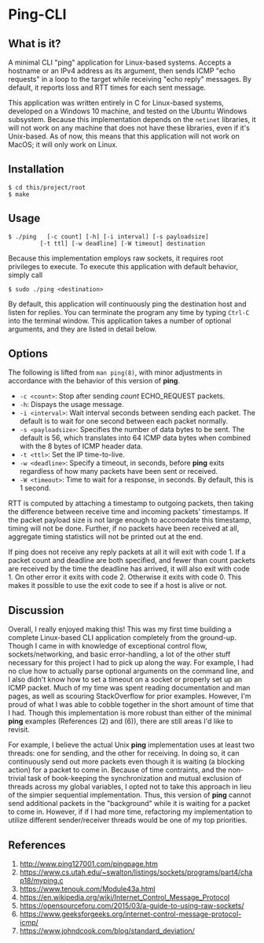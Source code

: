 # Ping-CLI 

## What is it?

A minimal CLI "ping" application for Linux-based systems. Accepts a hostname
 or an IPv4
 address as its
 argument, then
 sends ICMP "echo requests" in a loop to the target while receiving "echo
  reply" messages. By default, it reports loss and RTT times for each sent
   message.

This application was written entirely in C for Linux-based systems, developed
 on a Windows 10 machine, and tested on the Ubuntu
  Windows subsystem. Because this implementation depends on the `netinet` libraries, it will not work on any machine that does not have these
   libraries, even if it's Unix-based. As of now, this means that this
    application will not work on MacOS; it will only work on Linux. 


## Installation 

```
$ cd this/project/root
$ make 
```

## Usage 
``` 
$ ./ping   [-c count] [-h] [-i interval] [-s payloadsize]
         [-t ttl] [-w deadline] [-W timeout] destination
```
 Because this implementation employs raw sockets, it requires root privileges to
  execute. 
To execute this application with default behavior, simply call 
```
$ sudo ./ping <destination> 
```

By default, this application will continuously ping the destination host and
 listen for replies. You can terminate the program any time by
  typing `Ctrl-C` into the terminal window. This application takes a
   number of optional arguments, and they are listed in detail below.  


## Options 
The following is lifted from `man ping(8)`, with minor adjustments in
 accordance with the behavior of this version of **ping**. 
*  `-c <count>`:  Stop after sending _count_ ECHO_REQUEST packets.
*  `-h`: Dispays the usage message. 
*  `-i <interval>`: Wait interval seconds between sending each packet. 
The default is to wait for one second between each packet normally. 
*  `-s <payloadsize>`: Specifies the number of data bytes to be sent.
 The default is 56, which translates into 64 ICMP data bytes when combined with
  the 8 bytes of ICMP header data.
*  `-t <ttl>`: Set the IP time-to-live.
*  `-w <deadline>`: Specify a timeout, in seconds, before **ping** exits
 regardless 
of how many packets have been sent or received.
*  `-W <timeout>`: Time to wait for a response, in seconds. By default, this
 is 1 second. 
 
RTT is computed by attaching a timestamp to outgoing packets, then
 taking the difference between receive time and incoming packets' timestamps. 
If the packet payload size is not large enough to accomodate this timestamp, 
timing will not be done. Further, if no packets have been received at all, 
aggregate timing statistics will not be printed out at the end. 
   
If ping does not receive any reply packets at all it will exit with code 1. 
If a packet count and deadline are both specified, and fewer than count packets
 are received by the time the deadline has arrived, it will also exit with 
 code 1. On other error it exits with code 2. Otherwise it exits with code 0. 
 This makes it possible to use the exit code to see if a host is alive or not.

## Discussion 
 
 Overall, I really enjoyed making this! This was my first time building a
  complete Linux-based CLI application completely from the ground-up. Though I
   came in with knowledge of exceptional control flow, sockets/networking, and basic error-handling, a lot of the other stuff necessary for this
    project I had to pick up along the way. For example, I had no
clue how to actually parse optional arguments on the command line, and I also
 didn't know how to set a timeout on a socket or properly set up an ICMP
  packet. Much of my time was spent reading documentation and man pages, as
   well as scouring StackOverflow for prior examples. However, I'm proud of
    what I was able to cobble together in the short amount of time that I had. 
Though this
   implementation is more robust than either of the minimal **ping** 
examples (References (2) and (6)), there are still areas I'd like to revisit. 

For example, I believe the actual Unix **ping** implementation uses at least
 two threads: one for sending, and the other for receiving. In doing so, it
  can continuously send out
   more
   packets even though it is waiting (a blocking action) for a packet to come
    in. Because of time contraints, and the non-trivial task of
     book-keeping the synchronization and mutual exclusion of threads across my
      global variables, I opted not to take this approach in lieu of the
       simpier sequential implementation. Thus, this version of **ping** cannot send additional packets in the "background" while it is
        waiting for a packet to come in. However, if if I had
        more
        time, 
refactoring my implementation to utilize different sender/receiver threads
 would be one of my top priorities.  
 
## References 

 1. http://www.ping127001.com/pingpage.htm
 2. https://www.cs.utah.edu/~swalton/listings/sockets/programs/part4/chap18/myping.c
 3. https://www.tenouk.com/Module43a.html
 4. https://en.wikipedia.org/wiki/Internet_Control_Message_Protocol
 5. https://opensourceforu.com/2015/03/a-guide-to-using-raw-sockets/
 6. https://www.geeksforgeeks.org/internet-control-message-protocol-icmp/
 7. https://www.johndcook.com/blog/standard_deviation/
 

